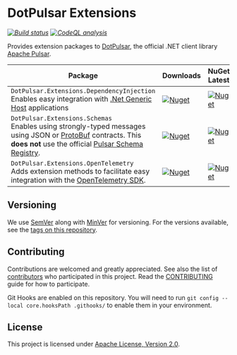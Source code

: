 ﻿# DotPulsar Extensions

_[![Build status](https://github.com/smbecker/dotpulsar-extensions/actions/workflows/ci.yaml/badge.svg?branch=main)](https://github.com/smbecker/dotpulsar-extensions/actions/workflows/ci.yaml)_
_[![CodeQL analysis](https://github.com/smbecker/dotpulsar-extensions/actions/workflows/codeql.yaml/badge.svg?branch=main)](https://github.com/smbecker/dotpulsar-extensions/actions/workflows/codeql.yaml)_

Provides extension packages to [DotPulsar](https://github.com/apache/pulsar-dotpulsar), the official .NET client library [Apache Pulsar](https://pulsar.apache.org/).


| Package                    | Downloads                                                                                                                                                                     | NuGet Latest |
| -------------------------- | ----------------------------------------------------------------------------------------------------------------------------------------------------------------------------- | ------------ |
| `DotPulsar.Extensions.DependencyInjection`<br />Enables easy integration with [.Net Generic Host](https://learn.microsoft.com/en-us/dotnet/core/extensions/generic-host?tabs=appbuilder) applications          | [![Nuget](https://img.shields.io/nuget/dt/DotPulsar.Extensions.DependencyInjection)](https://www.nuget.org/packages/DotPulsar.Extensions.DependencyInjection)               | [![Nuget](https://img.shields.io/nuget/v/DotPulsar.Extensions.DependencyInjection)](https://www.nuget.org/packages/DotPulsar.Extensions.DependencyInjection) |
| `DotPulsar.Extensions.Schemas`<br />Enables using strongly-typed messages using JSON or [ProtoBuf](https://protobuf.dev/) contracts. This **does not** use the official [Pulsar Schema Registry](https://pulsar.apache.org/docs/3.1.x/schema-overview/#what-is-pulsar-schema).           | [![Nuget](https://img.shields.io/nuget/dt/DotPulsar.Extensions.Schemas)](https://www.nuget.org/packages/DotPulsar.Extensions.Schemas)               | [![Nuget](https://img.shields.io/nuget/v/DotPulsar.Extensions.Schemas)](https://www.nuget.org/packages/DotPulsar.Extensions.Schemas) |
| `DotPulsar.Extensions.OpenTelemetry`<br />Adds extension methods to facilitate easy integration with the [OpenTelemetry SDK](https://github.com/open-telemetry/opentelemetry-dotnet).           | [![Nuget](https://img.shields.io/nuget/dt/DotPulsar.Extensions.OpenTelemetry)](https://www.nuget.org/packages/DotPulsar.Extensions.OpenTelemetry)               | [![Nuget](https://img.shields.io/nuget/v/DotPulsar.Extensions.OpenTelemetry)](https://www.nuget.org/packages/DotPulsar.Extensions.OpenTelemetry) |

## Versioning

We use [SemVer](http://semver.org/) along with [MinVer](https://github.com/adamralph/minver) for versioning. For the versions available, see the [tags on this repository](https://github.com/smbecker/dotpulsar-extensions/tags).

## Contributing

Contributions are welcomed and greatly appreciated. See also the list of [contributors](https://github.com/smbecker/dotpulsar-extensions/contributors) who participated in this project. Read the [CONTRIBUTING](CONTRIBUTING.md) guide for how to participate.

Git Hooks are enabled on this repository. You will need to run `git config --local core.hooksPath .githooks/` to enable them in your environment.

## License

This project is licensed under [Apache License, Version 2.0](https://apache.org/licenses/LICENSE-2.0).
